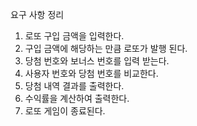 요구 사항 정리

1. 로또 구입 금액을 입력한다.
2. 구입 금액에 해당하는 만큼 로또가 발행 된다.
3. 당첨 번호와 보너스 번호를 입력 받는다.
4. 사용자 번호와 당첨 번호를 비교한다.
5. 당첨 내역 결과를 출력한다.
6. 수익률을 계산하여 출력한다.
7. 로또 게임이 종료된다.

